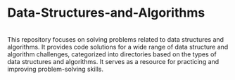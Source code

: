 # Data-Structures-and-Algorithms
<br>
This repository focuses on solving problems related to data structures and algorithms. It provides code solutions for a wide range of data structure and algorithm challenges, categorized into directories based on the types of data structures and algorithms. It serves as a resource for practicing and improving problem-solving skills.
